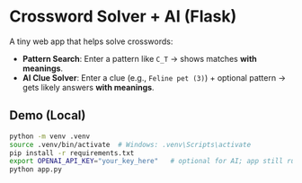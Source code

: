 # Crossword Solver + AI (Flask)

A tiny web app that helps solve crosswords:
- **Pattern Search**: Enter a pattern like `C_T` → shows matches **with meanings**.
- **AI Clue Solver**: Enter a clue (e.g., `Feline pet (3)`) + optional pattern → gets likely answers **with meanings**.

## Demo (Local)

```bash
python -m venv .venv
source .venv/bin/activate  # Windows: .venv\Scripts\activate
pip install -r requirements.txt
export OPENAI_API_KEY="your_key_here"   # optional for AI; app still runs without it
python app.py
